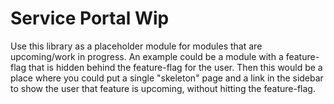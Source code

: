 <!-- gitbook-ignore -->

# Service Portal Wip

Use this library as a placeholder module for modules that are upcoming/work in progress.
An example could be a module with a feature-flag that is hidden behind the feature-flag for the user. Then this would be a place where you could put a single "skeleton" page and a link in the sidebar to show the user that feature is upcoming, without hitting the feature-flag.
